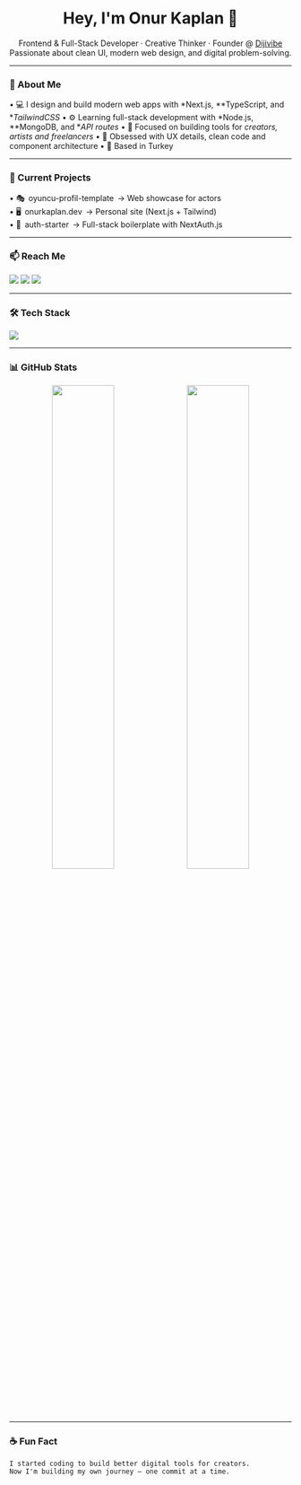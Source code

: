 <h1 align="center">Hey, I'm Onur Kaplan 👋</h1>
<p align="center">
  Frontend & Full-Stack Developer · Creative Thinker · Founder @ <a href="https://instagram.com/dijivibecreative">Dijivibe</a><br/>
  Passionate about clean UI, modern web design, and digital problem-solving.
</p>

---

### 🧠 About Me

•⁠  ⁠💻 I design and build modern web apps with *Next.js, **TypeScript, and **TailwindCSS*
•⁠  ⁠⚙️ Learning full-stack development with *Node.js, **MongoDB, and **API routes*
•⁠  ⁠🎯 Focused on building tools for *creators, artists and freelancers*
•⁠  ⁠🧩 Obsessed with UX details, clean code and component architecture
•⁠  ⁠📍 Based in Turkey

---

### 🚀 Current Projects

•⁠  ⁠🎭 ⁠ oyuncu-profil-template ⁠ → Web showcase for actors  
•⁠  ⁠🖥️ ⁠ onurkaplan.dev ⁠ → Personal site (Next.js + Tailwind)  
•⁠  ⁠🔐 ⁠ auth-starter ⁠ → Full-stack boilerplate with NextAuth.js

---

### 📫 Reach Me

<p>
  <a href="mailto:kaplannonur01@gmail.com"><img src="https://img.shields.io/badge/Email-kaplannonur01@gmail.com-blue?style=flat&logo=gmail" /></a>
  <a href="https://instagram.com/kaplann_onur"><img src="https://img.shields.io/badge/Instagram-@kaplann__onur-E4405F?style=flat&logo=instagram&logoColor=white" /></a>
  <a href="https://instagram.com/dijivibe"><img src="https://img.shields.io/badge/Dijivibe-Instagram-833AB4?style=flat&logo=instagram&logoColor=white" /></a>
</p>

---

### 🛠️ Tech Stack
<p>
  <img src="https://skillicons.dev/icons?i=html,css,js,ts,react,nextjs,nodejs,mongodb,tailwind,vscode,github" />
</p>

---

### 📊 GitHub Stats

<p align="center">
  <img src="https://github-readme-stats.vercel.app/api?username=kaplannonur&show_icons=true&theme=radical" width="47%" />
  <img src="https://github-readme-streak-stats.herokuapp.com/?user=kaplannonur&theme=radical" width="47%"/>
</p>

---

### ☕ Fun Fact

	⁠I started coding to build better digital tools for creators.  
	⁠Now I'm building my own journey — one commit at a time.
